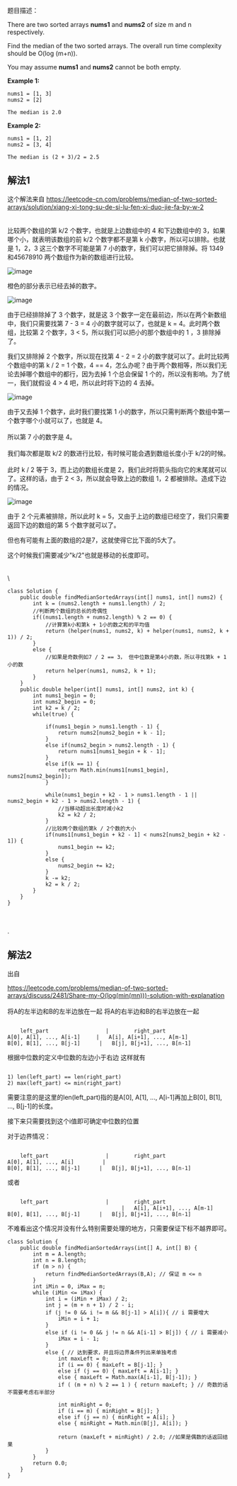 题目描述：

There are two sorted arrays **nums1** and **nums2** of size m and n respectively.

Find the median of the two sorted arrays. The overall run time complexity should be O(log (m+n)).

You may assume **nums1** and **nums2** cannot be both empty.


**Example 1:**

```
nums1 = [1, 3]
nums2 = [2]

The median is 2.0
```

**Example 2:**

```
nums1 = [1, 2]
nums2 = [3, 4]

The median is (2 + 3)/2 = 2.5
```


## 解法1

这个解法来自
https://leetcode-cn.com/problems/median-of-two-sorted-arrays/solution/xiang-xi-tong-su-de-si-lu-fen-xi-duo-jie-fa-by-w-2
\
\
\
比较两个数组的第 k/2 个数字，也就是上边数组中的 4 和下边数组中的 3，如果哪个小，就表明该数组的前 k/2 个数字都不是第 k 小数字，所以可以排除。也就是 1，2，3 这三个数字不可能是第 7 小的数字，我们可以把它排除掉。将 1349 和45678910 两个数组作为新的数组进行比较。


![image](https://github.com/huang023/leetcode/blob/master/4.%20Median%20of%20Two%20Sorted%20Arrays/pictures/1.png?raw=true)


橙色的部分表示已经去掉的数字。


![image](https://github.com/huang023/leetcode/blob/master/4.%20Median%20of%20Two%20Sorted%20Arrays/pictures/2.png?raw=true)


由于已经排除掉了 3 个数字，就是这 3 个数字一定在最前边，所以在两个新数组中，我们只需要找第 7 - 3 = 4 小的数字就可以了，也就是 k = 4。此时两个数组，比较第 2 个数字，3 < 5，所以我们可以把小的那个数组中的 1 ，3 排除掉了。



我们又排除掉 2 个数字，所以现在找第 4 - 2 = 2 小的数字就可以了。此时比较两个数组中的第 k / 2 = 1 个数，4 == 4，怎么办呢？由于两个数相等，所以我们无论去掉哪个数组中的都行，因为去掉 1 个总会保留 1 个的，所以没有影响。为了统一，我们就假设 4 > 4 吧，所以此时将下边的 4 去掉。


![image](https://github.com/huang023/leetcode/blob/master/4.%20Median%20of%20Two%20Sorted%20Arrays/pictures/3.png?raw=true)

由于又去掉 1 个数字，此时我们要找第 1 小的数字，所以只需判断两个数组中第一个数字哪个小就可以了，也就是 4。
\
\
所以第 7 小的数字是 4。
\
\
我们每次都是取 k/2 的数进行比较，有时候可能会遇到数组长度小于 k/2的时候。
\
\
此时 k / 2 等于 3，而上边的数组长度是 2，我们此时将箭头指向它的末尾就可以了。这样的话，由于 2 < 3，所以就会导致上边的数组 1，2 都被排除。造成下边的情况。

![image](https://github.com/huang023/leetcode/blob/master/4.%20Median%20of%20Two%20Sorted%20Arrays/pictures/5.png?raw=true)

由于 2 个元素被排除，所以此时 k = 5，又由于上边的数组已经空了，我们只需要返回下边的数组的第 5 个数字就可以了。

但也有可能有上面的数组的2是7，这就使得它比下面的5大了。

这个时候我们需要减少"k/2"也就是移动的长度即可。
\
\
\
\
```
class Solution {
    public double findMedianSortedArrays(int[] nums1, int[] nums2) {
        int k = (nums2.length + nums1.length) / 2;
        //判断两个数组的总长的奇偶性
        if((nums1.length + nums2.length) % 2 == 0) {
            //计算第k小和第k + 1小的数之和的平均值
            return (helper(nums1, nums2, k) + helper(nums1, nums2, k + 1)) / 2;
        }
        else {
            //如果是奇数例如7 / 2 == 3， 但中位数是第4小的数，所以寻找第k + 1小的数
            return helper(nums1, nums2, k + 1);
        }
    }
    public double helper(int[] nums1, int[] nums2, int k) {
        int nums1_begin = 0;
        int nums2_begin = 0;
        int k2 = k / 2;
        while(true) {

            if(nums1_begin > nums1.length - 1) {
                return nums2[nums2_begin + k - 1];
            }
            else if(nums2_begin > nums2.length - 1) {
                return nums1[nums1_begin + k - 1];
            }
            else if(k == 1) {
                return Math.min(nums1[nums1_begin], nums2[nums2_begin]);
            }

            while(nums1_begin + k2 - 1 > nums1.length - 1 || nums2_begin + k2 - 1 > nums2.length - 1) {
                //当移动超出长度时减小k2
                k2 = k2 / 2;
            }
            //比较两个数组的第k / 2个数的大小
            if(nums1[nums1_begin + k2 - 1] < nums2[nums2_begin + k2 - 1]) {
                nums1_begin += k2;
            }
            else {
                nums2_begin += k2;
            }
            k -= k2;
            k2 = k / 2;
        }
    }
}
```


\
\
.
## 解法2

出自

https://leetcode.com/problems/median-of-two-sorted-arrays/discuss/2481/Share-my-O(log(min(mn)))-solution-with-explanation
\
\
将A的左半边和B的左半边放在一起
将A的右半边和B的右半边放在一起

```

    left_part                  |        right_part
A[0], A[1], ..., A[i-1]     |   A[i], A[i+1], ..., A[m-1]
B[0], B[1], ..., B[j-1]      |   B[j], B[j+1], ..., B[n-1]

```

根据中位数的定义中位数的左边小于右边
这样就有

```

1) len(left_part) == len(right_part)
2) max(left_part) <= min(right_part)

```

需要注意的是这里的len(left_part)指的是A[0], A[1], ..., A[i-1]再加上B[0], B[1], ..., B[j-1]的长度。


接下来只需要找到这个i值即可确定中位数的位置

对于边界情况：
```

    left_part                  |        right_part
A[0], A[1], ..., A[i]         |   
B[0], B[1], ..., B[j-1]      |   B[j], B[j+1], ..., B[n-1]

```
或者

```

    left_part                  |        right_part
                                    |   A[i], A[i+1], ..., A[m-1]
B[0], B[1], ..., B[j-1]      |   B[j], B[j+1], ..., B[n-1]

```

不难看出这个情况并没有什么特别需要处理的地方，只需要保证下标不越界即可。

```
class Solution {
    public double findMedianSortedArrays(int[] A, int[] B) {
        int m = A.length;
        int n = B.length;
        if (m > n) {
            return findMedianSortedArrays(B,A); // 保证 m <= n
        }
        int iMin = 0, iMax = m;
        while (iMin <= iMax) {
            int i = (iMin + iMax) / 2;
            int j = (m + n + 1) / 2 - i;
            if (j != 0 && i != m && B[j-1] > A[i]){ // i 需要增大
                iMin = i + 1;
            }
            else if (i != 0 && j != n && A[i-1] > B[j]) { // i 需要减小
                iMax = i - 1;
            }
            else { // 达到要求，并且将边界条件列出来单独考虑
                int maxLeft = 0;
                if (i == 0) { maxLeft = B[j-1]; }
                else if (j == 0) { maxLeft = A[i-1]; }
                else { maxLeft = Math.max(A[i-1], B[j-1]); }
                if ( (m + n) % 2 == 1 ) { return maxLeft; } // 奇数的话不需要考虑右半部分

                int minRight = 0;
                if (i == m) { minRight = B[j]; }
                else if (j == n) { minRight = A[i]; }
                else { minRight = Math.min(B[j], A[i]); }

                return (maxLeft + minRight) / 2.0; //如果是偶数的话返回结果
            }
        }
        return 0.0;
    }
}
```



